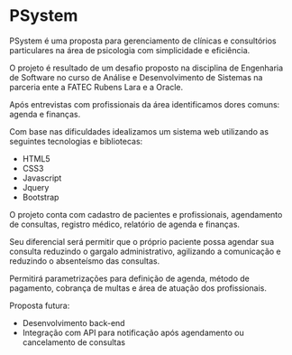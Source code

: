 # PSystem

PSystem é uma proposta para gerenciamento de clínicas e consultórios particulares na área de psicologia com simplicidade e eficiência.

O projeto é resultado de um desafio proposto na disciplina de Engenharia de Software no curso de Análise e Desenvolvimento de Sistemas na parceria ente a FATEC Rubens Lara e a Oracle.

Após entrevistas com profissionais da área identificamos dores comuns: agenda e finanças.

Com base nas dificuldades idealizamos um sistema web utilizando as seguintes tecnologias e bibliotecas:
* HTML5
* CSS3
* Javascript
* Jquery
* Bootstrap

O projeto conta com cadastro de pacientes e profissionais, agendamento de consultas, registro médico, relatório de agenda e finanças.

Seu diferencial será permitir que o próprio paciente possa agendar sua consulta reduzindo o gargalo administrativo, agilizando a comunicação e reduzindo o absenteísmo das consultas.

Permitirá parametrizações para definição de agenda, método de pagamento, cobrança de multas e área de atuação dos profissionais.

Proposta futura:
* Desenvolvimento back-end
* Integração com API para notificação após agendamento ou cancelamento de consultas
